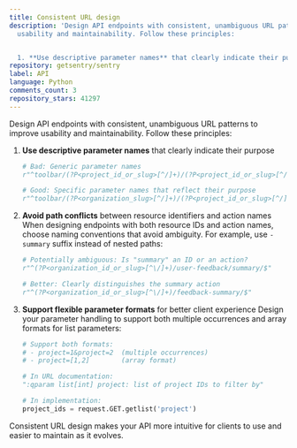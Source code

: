 ```yaml
---
title: Consistent URL design
description: 'Design API endpoints with consistent, unambiguous URL patterns to improve
  usability and maintainability. Follow these principles:


  1. **Use descriptive parameter names** that clearly indicate their purpose'
repository: getsentry/sentry
label: API
language: Python
comments_count: 3
repository_stars: 41297
---
```


Design API endpoints with consistent, unambiguous URL patterns to improve usability and maintainability. Follow these principles:

1. **Use descriptive parameter names** that clearly indicate their purpose
   ```python
   # Bad: Generic parameter names
   r"^toolbar/(?P<project_id_or_slug>[^/]+)/(?P<project_id_or_slug>[^/]+)/"
   
   # Good: Specific parameter names that reflect their purpose
   r"^toolbar/(?P<organization_slug>[^/]+)/(?P<project_id_or_slug>[^/]+)/"
   ```

2. **Avoid path conflicts** between resource identifiers and action names
   When designing endpoints with both resource IDs and action names, choose naming conventions that avoid ambiguity. For example, use `-summary` suffix instead of nested paths:
   ```python
   # Potentially ambiguous: Is "summary" an ID or an action?
   r"^(?P<organization_id_or_slug>[^\/]+)/user-feedback/summary/$"
   
   # Better: Clearly distinguishes the summary action
   r"^(?P<organization_id_or_slug>[^\/]+)/feedback-summary/$"
   ```

3. **Support flexible parameter formats** for better client experience
   Design your parameter handling to support both multiple occurrences and array formats for list parameters:
   ```python
   # Support both formats:
   # - project=1&project=2  (multiple occurrences)
   # - project=[1,2]        (array format)
   
   # In URL documentation:
   ":qparam list[int] project: list of project IDs to filter by"
   
   # In implementation:
   project_ids = request.GET.getlist('project')
   ```

Consistent URL design makes your API more intuitive for clients to use and easier to maintain as it evolves.